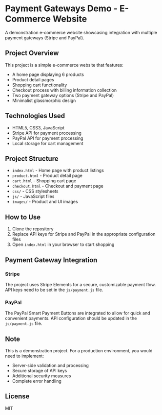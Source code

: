 # Payment Gateways Demo - E-Commerce Website

A demonstration e-commerce website showcasing integration with multiple payment gateways (Stripe and PayPal).

## Project Overview

This project is a simple e-commerce website that features:

- A home page displaying 6 products
- Product detail pages
- Shopping cart functionality
- Checkout process with billing information collection
- Two payment gateway options (Stripe and PayPal)
- Minimalist glassmorphic design

## Technologies Used

- HTML5, CSS3, JavaScript
- Stripe API for payment processing
- PayPal API for payment processing
- Local storage for cart management

## Project Structure

- `index.html` - Home page with product listings
- `product.html` - Product detail page
- `cart.html` - Shopping cart page
- `checkout.html` - Checkout and payment page
- `css/` - CSS stylesheets
- `js/` - JavaScript files
- `images/` - Product and UI images

## How to Use

1. Clone the repository
2. Replace API keys for Stripe and PayPal in the appropriate configuration files
3. Open `index.html` in your browser to start shopping

## Payment Gateway Integration

### Stripe

The project uses Stripe Elements for a secure, customizable payment flow. API keys need to be set in the `js/payment.js` file.

### PayPal

The PayPal Smart Payment Buttons are integrated to allow for quick and convenient payments. API configuration should be updated in the `js/payment.js` file.

## Note

This is a demonstration project. For a production environment, you would need to implement:

- Server-side validation and processing
- Secure storage of API keys
- Additional security measures
- Complete error handling

## License

MIT
